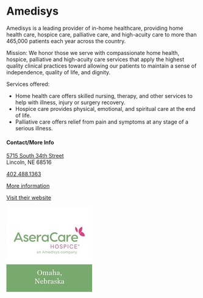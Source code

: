 # Amedisys 


Amedisys is a leading provider of in-home healthcare, providing home health care, hospice care, palliative care, and high-acuity care to more than 465,000 patients each year across the country.

Mission: We honor those we serve with compassionate home health, hospice, palliative and high-acuity care services that apply the highest quality clinical practices toward allowing our patients to maintain a sense of independence, quality of life, and dignity.

Services offered:  
- Home health care offers skilled nursing, therapy, and other services to help with illness, injury or surgery recovery.
- Hospice care provides physical, emotional, and spiritual care at the end of life.
- Palliative care offers relief from pain and symptoms at any stage of a serious illness.

#### Contact/More Info

[5715 South 34th Street](https://www.google.com/maps/place/AseraCare+Hospice+Care,+an+Amedisys+Company/@40.7547791,-96.7107689,5950m/data=!3m1!1e3!4m10!1m2!2m1!1sasera+lincoln!3m6!1s0x879695e7a1ff9a93:0xb5ac9023e60215ca!8m2!3d40.7547806!4d-96.6726588!15sCg1hc2VyYSBsaW5jb2xukgEHaG9zcGljZeABAA!16s%2Fg%2F1tfgdr4j?entry=ttu&g_ep=EgoyMDI1MDIyNC4wIKXMDSoASAFQAw%3D%3D)  
Lincoln, NE 68516 

[402.488.1363](tel:4024881363)

[More information](?tab=modules&module=extra-resources/AseraCare-Hospice-Extra-Info.md)

[Visit their website](https://www.amedisys.com/)

![picture](./markdown/resources/images/aseraCareHospice.jpg)
